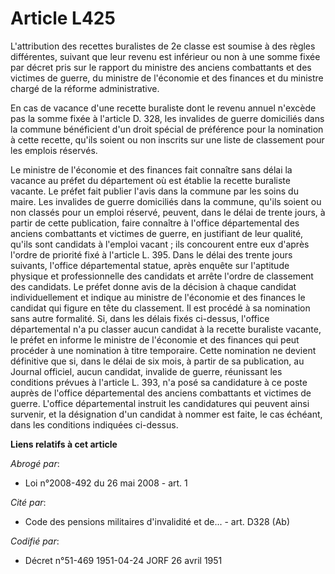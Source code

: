# Article L425

L'attribution des recettes buralistes de 2e classe est soumise à des règles différentes, suivant que leur revenu est
inférieur ou non à une somme fixée par décret pris sur le rapport du ministre des anciens combattants et des victimes de
guerre, du ministre de l'économie et des finances et du ministre chargé de la réforme administrative.

En cas de vacance d'une recette buraliste dont le revenu annuel n'excède pas la somme fixée à l'article D. 328, les invalides
de guerre domiciliés dans la commune bénéficient d'un droit spécial de préférence pour la nomination à cette recette, qu'ils
soient ou non inscrits sur une liste de classement pour les emplois réservés.

Le ministre de l'économie et des finances fait connaître sans délai la vacance au préfet du département où est établie la
recette buraliste vacante. Le préfet fait publier l'avis dans la commune par les soins du maire. Les invalides de guerre
domiciliés dans la commune, qu'ils soient ou non classés pour un emploi réservé, peuvent, dans le délai de trente jours, à
partir de cette publication, faire connaître à l'office départemental des anciens combattants et victimes de guerre, en
justifiant de leur qualité, qu'ils sont candidats à l'emploi vacant ; ils concourent entre eux d'après l'ordre de priorité
fixé à l'article L. 395. Dans le délai des trente jours suivants, l'office départemental statue, après enquête sur l'aptitude
physique et professionnelle des candidats et arrête l'ordre de classement des candidats. Le préfet donne avis de la décision
à chaque candidat individuellement et indique au ministre de l'économie et des finances le candidat qui figure en tête du
classement. Il est procédé à sa nomination sans autre formalité. Si, dans les délais fixés ci-dessus, l'office départemental
n'a pu classer aucun candidat à la recette buraliste vacante, le préfet en informe le ministre de l'économie et des finances
qui peut procéder à une nomination à titre temporaire. Cette nomination ne devient définitive que si, dans le délai de six
mois, à partir de sa publication, au Journal officiel, aucun candidat, invalide de guerre, réunissant les conditions prévues
à l'article L. 393, n'a posé sa candidature à ce poste auprès de l'office départemental des anciens combattants et victimes
de guerre. L'office départemental instruit les candidatures qui peuvent ainsi survenir, et la désignation d'un candidat à
nommer est faite, le cas échéant, dans les conditions indiquées ci-dessus.

**Liens relatifs à cet article**

_Abrogé par_:

  - Loi n°2008-492 du 26 mai 2008 - art. 1

_Cité par_:

  - Code des pensions militaires d'invalidité et de... - art. D328 (Ab)

_Codifié par_:

  - Décret n°51-469 1951-04-24 JORF 26 avril 1951
